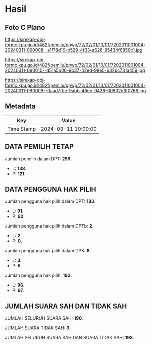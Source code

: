 # Hasil

## Foto C Plano

https://sirekap-obj-formc.kpu.go.id/482f/pemilu/ppwp/72/02/01/10/01/7202011001004-20240311-090008--a1f78d10-b529-4f33-a628-95434f6850c1.jpg

https://sirekap-obj-formc.kpu.go.id/482f/pemilu/ppwp/72/02/01/10/01/7202011001004-20240311-090010--d51a5b06-9b37-42ed-98e5-632bc731a459.jpg

https://sirekap-obj-formc.kpu.go.id/482f/pemilu/ppwp/72/02/01/10/01/7202011001004-20240311-090009--0aad7fbe-9abb-46ee-9436-00802e6f0768.jpg


## Metadata

| Key        | Value               |
| ---------- | ------------------- |
| Time Stamp | 2024-03-11 10:00:00 |


## DATA PEMILIH TETAP

Jumlah pemilih dalam DPT: **259**.
 * L: **138**.
 * P: **121**.

## DATA PENGGUNA HAK PILIH

Jumlah pengguna hak pilih dalam DPT: **183**.
 * L: **91**.
 * P: **92**.

Jumlah pengguna hak pilih dalam DPTb: **2**.
 * L: **2**.
 * P: **0**.

Jumlah pengguna hak pilih dalam DPK: **8**.
 * L: **3**.
 * P: **5**.

Jumlah pengguna hak pilih: **193**.
 * L: **96**.
 * P: **97**.

## JUMLAH SUARA SAH DAN TIDAK SAH

JUMLAH SELURUH SUARA SAH: **190**.

JUMLAH SUARA TIDAK SAH: **3**.

JUMLAH SELURUH SUARA SAH DAN SUARA TIDAK SAH: **193**.



